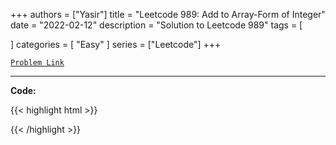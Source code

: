 
+++
authors = ["Yasir"]
title = "Leetcode 989: Add to Array-Form of Integer"
date = "2022-02-12"
description = "Solution to Leetcode 989"
tags = [
    
]
categories = [
    "Easy"
]
series = ["Leetcode"]
+++



[`Problem Link`](https://leetcode.com/problems/add-to-array-form-of-integer/description/)

---

**Code:**

{{< highlight html >}}

{{< /highlight >}}

